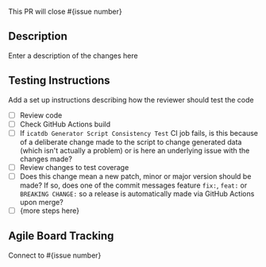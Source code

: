 This PR will close #{issue number}

## Description
Enter a description of the changes here

## Testing Instructions
Add a set up instructions describing how the reviewer should test the code

- [ ] Review code
- [ ] Check GitHub Actions build
- [ ] If `icatdb Generator Script Consistency Test` CI job fails, is this because of a deliberate change made to the script to change generated data (which isn't actually a problem) or is here an underlying issue with the changes made?
- [ ] Review changes to test coverage
- [ ] Does this change mean a new patch, minor or major version should be made? If so, does one of the commit messages feature `fix:`, `feat:` or `BREAKING CHANGE:` so a release is automatically made via GitHub Actions upon merge?
- [ ] {more steps here}

## Agile Board Tracking
Connect to #{issue number}
